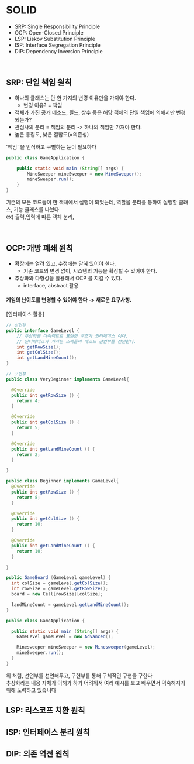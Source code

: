 # SOLID
- SRP: Single Responsibility Principle
- OCP: Open-Closed Principle
- LSP: Liskov Substitution Principle
- ISP: Interface Segregation Principle
- DIP: Dependency Inversion Principle

<br>

## SRP: 단일 책임 원칙
- 하나의 클래스는 단 한 가지의 변경 이유만을 가져야 한다.
    - 변경 이유? = 책임
- 객체가 가진 공개 메소드, 필드, 상수 등은 해당 객체의 단일 책임에 의해서만 변경 되는가?
- 관심사의 분리 = 책임의 분리 -> 하나의 책임만 가져야 한다.
- 높은 응집도, 낮은 결합도(=의존성)

'책임' 을 인식하고 구별하는 눈이 필요하다 <br>

```java
public class GameApplication {

	public static void main (String[] args) {
		MineSweeper mineSweeper = new MineSweeper();
		mineSweeper.run();
	}
}
```

기존의 모든 코드들이 한 객체에서 실행이 되었는데, 역할을 분리를 통하여 실행할 클래스, 기능 클래스를 나눴다 <br>
ex) 출력,입력에 따른 객체 분리, 

<br>

## OCP: 개방 폐쇄 원칙
- 확장에는 열려 있고, 수정에는 닫혀 있어야 한다.
  - 기존 코드의 변경 없이, 시스템의 기능을 확장할 수 있어야 한다.
- 추상화와 다형성을 활용해서 OCP 를 지킬 수 있다.
  - interface, abstract 활용

#### 게임의 난이도를 변경할 수 있어야 한다 -> 새로운 요구사항. 
[인터페이스 활용]
```java
// 선언부
public interface GameLevel {
	// 추상화를 다이렉트로 표현한 구조가 인터페이스 이다.
	// 인터페이스가 가지는 스펙들이 메소드 선언부를 선언한다.
	int getRowSize();
	int getColSize();
	int getLandMineCount();
}

// 구현부
public class VeryBeginner implements GameLevel{

  @Override
  public int getRowSize () {
    return 4;
  }

  @Override
  public int getColSize () {
    return 5;
  }

  @Override
  public int getLandMineCount () {
    return 2;
  }

}

public class Beginner implements GameLevel{
  @Override
  public int getRowSize () {
    return 8;
  }

  @Override
  public int getColSize () {
    return 10;
  }

  @Override
  public int getLandMineCount () {
    return 10;
  }

}

public GameBoard (GameLevel gameLevel) {
  int colSize = gameLevel.getColSize();
  int rowSize = gameLevel.getRowSize();
  board = new Cell[rowSize][colSize];

  landMineCount = gameLevel.getLandMineCount();
}

public class GameApplication {

  public static void main (String[] args) {
    GameLevel gameLevel = new Advanced();

    Minesweeper mineSweeper = new Minesweeper(gameLevel);
    mineSweeper.run();
  }
}
```

위 처럼, 선언부를 선언해두고, 구현부를 통해 구체적인 구현을 구한다 <br>
추상화라는 내용 자체가 이해가 하기 어려워서 여러 예시를 보고 배우면서 익숙해지기 위해 노력하고 있습니다 <br>

## LSP: 리스코프 치환 원칙






## ISP: 인터페이스 분리 원칙










## DIP: 의존 역전 원칙